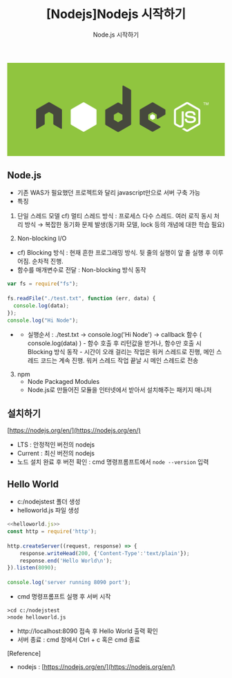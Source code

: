 ﻿---
layout: post
title: "[Nodejs]Nodejs 시작하기"
subtitle: "Node.js 시작하기"
categories: study
tags: Nodejs
---

![node-logo.png](/assets/img/etc/node-logo.png)

## **Node.js**

- 기존 WAS가 필요했던 프로젝트와 달리 javascript만으로 서버 구축 가능
- 특징

1. 단일 스레드 모델
   cf) 멀티 스레드 방식 : 프로세스 다수 스레드. 여러 로직 동시 처리 방식 → 복잡한 동기화 문제 발생(동기화 모델, lock 등의 개념에 대한 학습 필요)

2. Non-blocking I/O

- cf) Blocking 방식 : 현재 흔한 프로그래밍 방식. 뒷 줄의 실행이 앞 줄 실행 후 이루어짐. 순차적 진행.
- 함수를 매개변수로 전달 : Non-blocking 방식 동작

```javascript
var fs = require("fs");

fs.readFile("./test.txt", function (err, data) {
  console.log(data);
});
console.log("Hi Node");
```

- - 실행순서 : ./test.txt -> console.log('Hi Node') -> callback 함수 ( console.log(data) ) - 함수 호출 후 리턴값을 받거나, 함수만 호출 시 Blocking 방식 동작 - 시간이 오래 걸리는 작업은 워커 스레드로 진행, 메인 스레드 코드는 계속 진행. 워커 스레드 작업 끝날 시 메인 스레드로 전송

3.  npm
    - Node Packaged Modules
    - Node.js로 만들어진 모듈을 인터넷에서 받아서 설치해주는 패키지 매니저

## **설치하기**

[https://nodejs.org/en/](https://nodejs.org/en/)

- LTS : 안정적인 버전의 nodejs
- Current : 최신 버전의 nodejs
- 노드 설치 완료 후 버전 확인 : cmd 명령프롬프트에서 `node --version` 입력

## **Hello World**

- c:/nodejstest 폴더 생성
- helloworld.js 파일 생성

```javascript
<<helloworld.js>>
const http = require('http');

http.createServer((request, response) => {
	response.writeHead(200, {'Content-Type':'text/plain'});
	response.end('Hello World\n');
}).listen(8090);

console.log('server running 8090 port');
```

- cmd 명령프롬프트 실행 후 서버 시작

```
>cd c:/nodejstest
>node helloworld.js
```

- http://localhost:8090 접속 후 Hello World 출력 확인
- 서버 종료 : cmd 창에서 Ctrl + c 혹은 cmd 종료

[Reference]

- nodejs : [https://nodejs.org/en/](https://nodejs.org/en/)
